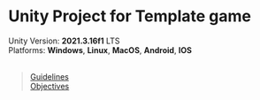 <h1>Unity Project for Template game</h1>

<div>Unity Version: <b>2021.3.16f1</b> LTS</div>
<div>Platforms: <b>Windows</b>, <b>Linux</b>, <b>MacOS</b>, <b>Android</b>, <b>IOS</b></div>

<br>

> [Guidelines](guidelines.md)
> <br>
> [Objectives](objectives.md)
